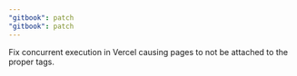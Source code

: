 ```yaml
---
"gitbook": patch
"gitbook": patch
---
```


Fix concurrent execution in Vercel causing pages to not be attached to the proper tags.
